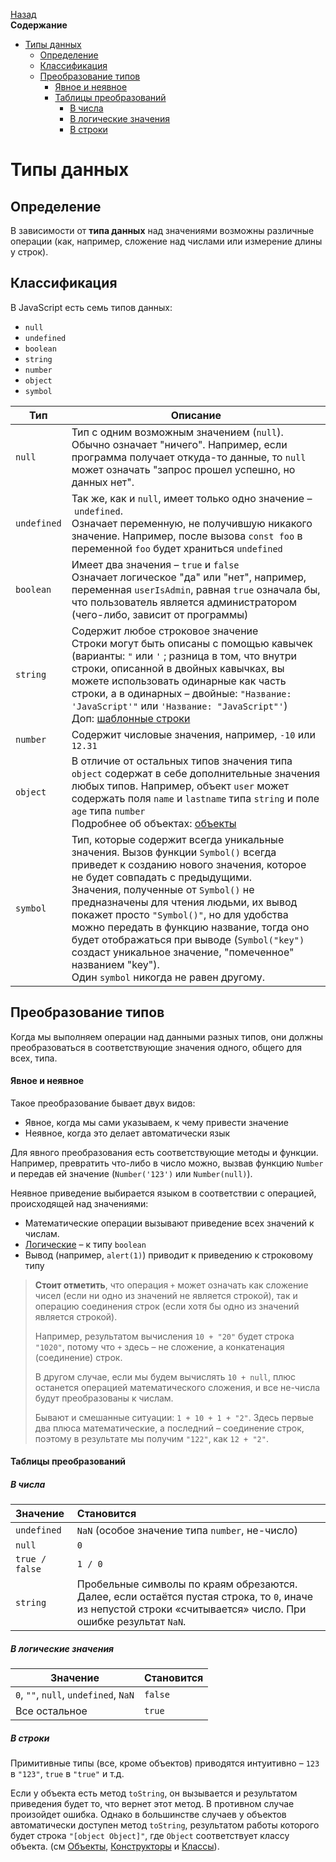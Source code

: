 <!-- START doctoc generated TOC please keep comment here to allow auto update -->
<!-- DON'T EDIT THIS SECTION, INSTEAD RE-RUN doctoc TO UPDATE -->
[Назад](README.md)<br />**Содержание**

- [Типы данных](#%D1%82%D0%B8%D0%BF%D1%8B-%D0%B4%D0%B0%D0%BD%D0%BD%D1%8B%D1%85)
  - [Определение](#%D0%BE%D0%BF%D1%80%D0%B5%D0%B4%D0%B5%D0%BB%D0%B5%D0%BD%D0%B8%D0%B5)
  - [Классификация](#%D0%BA%D0%BB%D0%B0%D1%81%D1%81%D0%B8%D1%84%D0%B8%D0%BA%D0%B0%D1%86%D0%B8%D1%8F)
  - [Преобразование типов](#%D0%BF%D1%80%D0%B5%D0%BE%D0%B1%D1%80%D0%B0%D0%B7%D0%BE%D0%B2%D0%B0%D0%BD%D0%B8%D0%B5-%D1%82%D0%B8%D0%BF%D0%BE%D0%B2)
      - [Явное и неявное](#%D1%8F%D0%B2%D0%BD%D0%BE%D0%B5-%D0%B8-%D0%BD%D0%B5%D1%8F%D0%B2%D0%BD%D0%BE%D0%B5)
      - [Таблицы преобразований](#%D1%82%D0%B0%D0%B1%D0%BB%D0%B8%D1%86%D1%8B-%D0%BF%D1%80%D0%B5%D0%BE%D0%B1%D1%80%D0%B0%D0%B7%D0%BE%D0%B2%D0%B0%D0%BD%D0%B8%D0%B9)
        - [В числа](#%D0%B2-%D1%87%D0%B8%D1%81%D0%BB%D0%B0)
        - [В логические значения](#%D0%B2-%D0%BB%D0%BE%D0%B3%D0%B8%D1%87%D0%B5%D1%81%D0%BA%D0%B8%D0%B5-%D0%B7%D0%BD%D0%B0%D1%87%D0%B5%D0%BD%D0%B8%D1%8F)
        - [В строки](#%D0%B2-%D1%81%D1%82%D1%80%D0%BE%D0%BA%D0%B8)

<!-- END doctoc generated TOC please keep comment here to allow auto update -->

# Типы данных

## Определение

В зависимости от **типа данных** над значениями возможны различные операции (как, например, сложение над числами или измерение длины у строк).  

## Классификация

В JavaScript есть семь типов данных: 

- `null`
- `undefined`
- `boolean`
- `string`
- `number`
- `object`
- `symbol`

| Тип         | Описание                                                     |
| ----------- | ------------------------------------------------------------ |
| `null`      | Тип с одним возможным значением (`null`). <br />Обычно означает "ничего". Например, если программа получает откуда-то данные, то `null` может означать "запрос прошел успешно, но данных нет". |
| `undefined` | Так же, как и `null`, имеет только одно значение – `undefined`. <br />Означает переменную, не получившую никакого значение. Например, после вызова `const foo` в переменной `foo` будет храниться `undefined` |
| `boolean`   | Имеет два значения – `true` и `false`<br />Означает логическое "да" или "нет", например, переменная `userIsAdmin`, равная `true` означала бы, что пользователь является администратором (чего-либо, зависит от программы) |
| `string`    | Содержит любое строковое значение<br />Строки могут быть описаны с помощью кавычек (варианты: `"` или `'` ; разница в том, что внутри строки, описанной в двойных кавычках, вы можете использовать одинарные как часть строки, а в одинарных – двойные: `"Название: 'JavaScript'"` или `'Название: "JavaScript"'`)<br />Доп: [шаблонные строки](template_strings.md) |
| `number`    | Содержит числовые значения, например, `-10` или `12.31`      |
| `object`    | В отличие от остальных типов значения типа `object` содержат в себе дополнительные значения любых типов. Например, объект `user` может содержать поля `name` и `lastname` типа `string` и поле `age` типа `number` <br />Подробнее об объектах: [объекты](objects.md) |
| `symbol`    | Тип, которые содержит всегда уникальные значения. Вызов функции `Symbol()` всегда приведет к созданию нового значения, которое не будет совпадать с предыдущими.<br />Значения, полученные от `Symbol()` не предназначены для чтения людьми, их вывод покажет просто `"Symbol()"`, но для удобства можно передать в функцию название, тогда оно будет отображаться при выводе (`Symbol("key")` создаст уникальное значение, "помеченное" названием "key").<br />Один `symbol` никогда не равен другому. |

## Преобразование типов

Когда мы выполняем операции над данными разных типов, они должны преобразоваться в соответствующие значения одного, общего для всех, типа. 

#### Явное и неявное

Такое преобразование бывает двух видов:

* Явное, когда мы сами указываем, к чему привести значение 
* Неявное, когда это делает автоматически язык

Для явного преобразования есть соответствующие методы и функции. Например, превратить что-либо в число можно, вызвав функцию `Number` и передав ей значение (`Number('123')` или `Number(null)`). 

Неявное приведение выбирается языком в соответствии с операцией, происходящей над значениями:

* Математические операции вызывают приведение всех значений к числам. 
* [Логические](boolean_operators.md) – к типу `boolean`
* Вывод (например, `alert(1)`) приводит к приведению к строковому типу

> **Стоит отметить**, что операция `+` может означать как сложение чисел (если ни одно из значений не является строкой), так и операцию соединения строк (если хотя бы одно из значений является строкой).
>
> Например, результатом вычисления `10 + "20"` будет строка `"1020"`, потому что `+` здесь – не сложение, а конкатенация (соединение) строк.
>
> В другом случае, если мы будем вычислять `10 + null`, плюс останется операцией математического сложения, и все не-числа будут преобразованы к числам. 
>
> Бывают и смешанные ситуации: `1 + 10 + 1 + "2"`. Здесь первые два плюса математические, а последний – соединение строк, поэтому в результате мы получим `"122"`, как `12 + "2"`. 

#### Таблицы преобразований

##### В числа

| Значение       | Становится                                                   |
| :------------- | :----------------------------------------------------------- |
| `undefined`    | `NaN` (особое значение типа `number`, не-число)              |
| `null`         | `0`                                                          |
| `true / false` | `1 / 0`                                                      |
| `string`       | Пробельные символы по краям обрезаются. Далее, если остаётся пустая строка, то `0`, иначе из непустой строки «считывается» число. При ошибке результат `NaN`. |

##### В логические значения

| Значение                              | Становится |
| ------------------------------------- | ---------- |
| `0`, `""`, `null`, `undefined`, `NaN` | `false`    |
| Все остальное                         | `true`     |

##### В строки

Примитивные типы (все, кроме объектов) приводятся интуитивно – `123` в `"123"`, `true` в `"true"` и т.д. 

Если у объекта есть метод `toString`, он вызывается и результатом приведения будет то, что вернет этот метод. В противном случае произойдет ошибка. Однако в большинстве случаев у объектов автоматически доступен метод `toString`, результатом работы которого будет строка `"[object Object]"`, где `Object` соответствует классу объекта. (см [Объекты](objects.md), [Конструкторы](constructors.md) и [Классы](classes.md)). 

